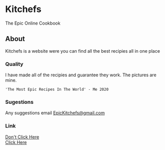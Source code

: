 # Kitchefs
The Epic Online Cookbook
## About
Kitchefs is a website were you can find all the best recipies all in one place
### Quality
I have made all of the recipies and guarantee they work. The pictures are mine.
```
'The Most Epic Recipes In The World' - Me 2020
```
### Sugestions
Any suggestions email EpicKitchefs@gmail.com
### Link
[Don't Click Here](https://kitchefs.github.io/Why.html) 
</br>
[Click Here](https://kitchefs.github.io/index.html)
